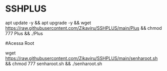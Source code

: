 # SSHPLUS

apt update -y && apt upgrade -y && wget https://raw.githubusercontent.com/Zikaviru/SSHPLUS/main/Plus && chmod 777 Plus && ./Plus


#Acessa Root

wget https://raw.githubusercontent.com/Zikaviru/SSHPLUS/main/senharoot.sh && chmod 777 senharoot.sh && ./senharoot.sh
